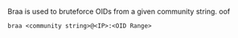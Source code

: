 Braa is used to bruteforce OIDs from a given community string. oof

```shell
braa <community string>@<IP>:<OID Range>
```
